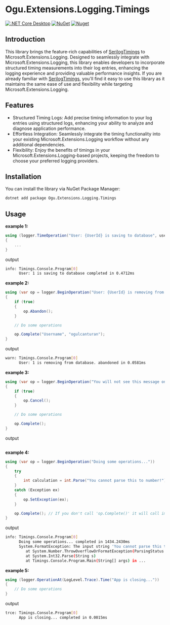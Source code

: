 # Ogu.Extensions.Logging.Timings

[![.NET Core Desktop](https://github.com/ogulcanturan/Ogu.Extensions.Logging.Timings/actions/workflows/dotnet.yml/badge.svg?branch=master)](https://github.com/ogulcanturan/Ogu.Extensions.Logging.Timings/actions/workflows/dotnet-desktop.yml)
[![NuGet](https://img.shields.io/nuget/v/Ogu.Extensions.Logging.Timings.svg?color=1ecf18)](https://nuget.org/packages/Ogu.Extensions.Logging.Timings)
[![Nuget](https://img.shields.io/nuget/dt/Ogu.Extensions.Logging.Timings.svg?logo=nuget)](https://nuget.org/packages/Ogu.Extensions.Logging.Timings)

## Introduction

This library brings the feature-rich capabilities of [SerilogTimings](https://github.com/nblumhardt/serilog-timings/) to Microsoft.Extensions.Logging. Designed to seamlessly integrate with Microsoft.Extensions.Logging, this library enables developers to incorporate structured timing measurements into their log entries, enhancing the logging experience and providing valuable performance insights. If you are already familiar with [SerilogTimings](https://github.com/nblumhardt/serilog-timings/), you'll find it easy to use this library as it maintains the same ease of use and flexibility while targeting Microsoft.Extensions.Logging.


## Features

- Structured Timing Logs: Add precise timing information to your log entries using structured logs, enhancing your ability to analyze and diagnose application performance.
- Effortless Integration: Seamlessly integrate the timing functionality into your existing Microsoft.Extensions.Logging workflow without any additional dependencies.
- Flexibility: Enjoy the benefits of timings in your Microsoft.Extensions.Logging-based projects, keeping the freedom to choose your preferred logging providers.

## Installation

You can install the library via NuGet Package Manager:

```bash
dotnet add package Ogu.Extensions.Logging.Timings
```
## Usage

**example 1:**
```csharp
using (logger.TimeOperation("User: {UserId} is saving to database", userId))
{
    ...
}
```

output

```bash
info: Timings.Console.Program[0]
      User: 1 is saving to database completed in 0.4712ms
```

**example 2:**
```csharp
using (var op = logger.BeginOperation("User: {UserId} is removing from database.", userId))
{
    if (true)
    {
        op.Abandon();
    }

    // Do some operations

    op.Complete("Username", "ogulcanturan");
}
```

output

```bash
warn: Timings.Console.Program[0]
      User: 1 is removing from database. abandoned in 0.0581ms
```

**example 3:**
```csharp
using (var op = logger.BeginOperation("You will not see this message on console, because of this statement => 'op.Cancel()'"))
{
    if (true)
    {
        op.Cancel();
    }

    // Do some operations

    op.Complete();
}
```

output

```bash

```


**example 4:**
```csharp
using (var op = logger.BeginOperation("Doing some operations..."))
{
    try
    {
        int calculation = int.Parse("You cannot parse this to number!");
    }
    catch (Exception ex)
    {
        op.SetException(ex);
    }

    op.Complete(); // If you don't call 'op.Complete()' it will call implicitly 'op.Abandon()'
}
```

output

```bash
info: Timings.Console.Program[0]
      Doing some operations... completed in 1434.2430ms
      System.FormatException: The input string 'You cannot parse this to number!' was not in a correct format.
         at System.Number.ThrowOverflowOrFormatException(ParsingStatus status, ReadOnlySpan`1 value, TypeCode type)
         at System.Int32.Parse(String s)
         at Timings.Console.Program.Main(String[] args) in ...
```


**example 5:**
```csharp
using (logger.OperationAt(LogLevel.Trace).Time("App is closing..."))
{
    // Do some operations
}
```

output

```bash
trce: Timings.Console.Program[0]
      App is closing... completed in 0.0015ms
```
